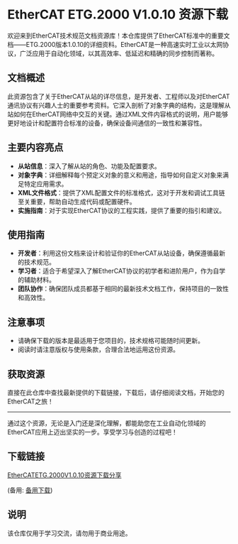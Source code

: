 # EtherCAT ETG.2000 V1.0.10 资源下载

欢迎来到EtherCAT技术规范文档资源库！本仓库提供了EtherCAT标准中的重要文档——ETG.2000版本1.0.10的详细资料。EtherCAT是一种高速实时工业以太网协议，广泛应用于自动化领域，以其高效率、低延迟和精确的同步控制而著称。

## 文档概述

此资源包含了关于EtherCAT从站的详尽信息，是开发者、工程师以及对EtherCAT通讯协议有兴趣人士的重要参考资料。它深入剖析了对象字典的结构，这是理解从站如何在EtherCAT网络中交互的关键。通过XML文件内容格式的说明，用户能够更好地设计和配置符合标准的设备，确保设备间通信的一致性和兼容性。

## 主要内容亮点

- **从站信息**：深入了解从站的角色、功能及配置要求。
- **对象字典**：详细解释每个预定义对象的意义和用途，指导如何自定义对象来满足特定应用需求。
- **XML文件格式**：提供了XML配置文件的标准格式，这对于开发和调试工具链至关重要，帮助自动生成代码或配置硬件。
- **实施指南**：对于实现EtherCAT协议的工程实践，提供了重要的指引和建议。

## 使用指南

- **开发者**：利用这份文档来设计和验证你的EtherCAT从站设备，确保遵循最新的技术规范。
- **学习者**：适合于希望深入了解EtherCAT协议的初学者和进阶用户，作为自学的辅助材料。
- **团队协作**：确保团队成员都基于相同的最新技术文档工作，保持项目的一致性和高效性。

## 注意事项

- 请确保下载的版本是最适用于您项目的，技术规格可能随时间更新。
- 阅读时请注意版权与使用条款，合理合法地运用这份资源。

## 获取资源

直接在此仓库中查找最新提供的下载链接，下载后，请仔细阅读文档，开始您的EtherCAT之旅！

---

通过这个资源，无论是入门还是深化理解，都能助您在工业自动化领域的EtherCAT应用上迈出坚实的一步。享受学习与创造的过程吧！

## 下载链接
[EtherCATETG.2000V1.0.10资源下载分享](https://pan.quark.cn/s/7138e4c89848) 

(备用: [备用下载](https://pan.baidu.com/s/1FwTz84Fp1ES3FCPgjnTlYg?pwd=1234))

## 说明

该仓库仅用于学习交流，请勿用于商业用途。

